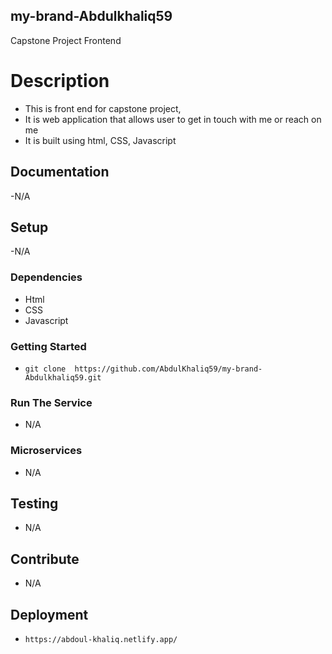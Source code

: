 ## my-brand-Abdulkhaliq59

Capstone Project Frontend
# Description

- This is front end for capstone project,
- It is web application that allows user to get in touch with me or reach on me
- It is built using html, CSS, Javascript

## Documentation

-N/A

## Setup

-N/A
### Dependencies

- Html
- CSS
- Javascript


### Getting Started

- `git clone  https://github.com/AbdulKhaliq59/my-brand-Abdulkhaliq59.git`

### Run The Service

- N/A

### Microservices

- N/A

## Testing

- N/A

## Contribute

- N/A

## Deployment

- `https://abdoul-khaliq.netlify.app/`
